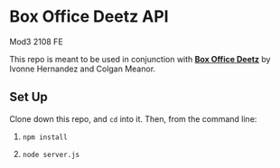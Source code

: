 # Box Office Deetz API 
Mod3 2108 FE

This repo is meant to be used in conjunction with **[Box Office Deetz](https://github.com/ivonne-hernandez/box-office-deetz)** by Ivonne Hernandez and Colgan Meanor.

## Set Up

Clone down this repo, and `cd` into it. Then, from the command line:

1. `npm install`

2. `node server.js`